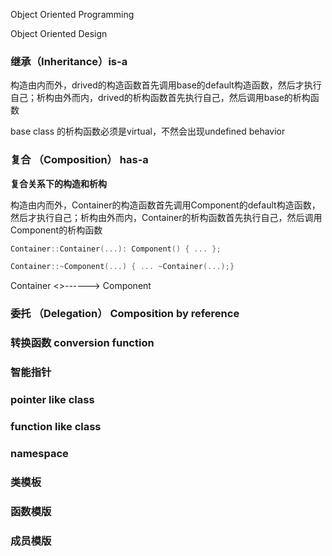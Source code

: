 Object Oriented Programming

Object Oriented Design

### 继承（Inheritance）is-a

构造由内而外，drived的构造函数首先调用base的default构造函数，然后才执行自己；析构由外而内，drived的析构函数首先执行自己，然后调用base的析构函数

base class 的析构函数必须是virtual，不然会出现undefined behavior

### 复合 （Composition） has-a
**复合关系下的构造和析构**

构造由内而外，Container的构造函数首先调用Component的default构造函数，然后才执行自己；析构由外而内，Container的析构函数首先执行自己，然后调用Component的析构函数



```c++
Container::Container(...): Component() { ... };

Container::~Component(...) { ... ~Container(...);}
```

Container <>------> Component

### 委托 （Delegation） Composition by reference

### 转换函数 conversion function

### 智能指针

### pointer like class

### function like class

### namespace

### 类模板

### 函数模版

### 成员模版






















